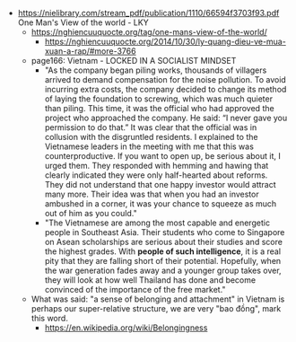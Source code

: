 - https://nielibrary.com/stream_pdf/publication/1110/66594f3703f93.pdf One Man's View of the world - LKY
	- https://nghiencuuquocte.org/tag/one-mans-view-of-the-world/
		- https://nghiencuuquocte.org/2014/10/30/ly-quang-dieu-ve-mua-xuan-a-rap/#more-3766
	- page166: Vietnam - LOCKED IN A SOCIALIST MINDSET
		- "As the company began piling works, thousands of villagers arrived to demand compensation for the noise pollution. To avoid incurring extra costs, the company decided to change its method of laying the foundation to screwing, which was much quieter than piling. This time, it was the official who had approved the project who approached the company. He said: “I never gave you permission to do that.” It was clear that the official was in collusion with the disgruntled residents. I explained to the Vietnamese leaders in the meeting with me that this was counterproductive. If you want to open up, be serious about it, I urged them. They responded with hemming and hawing that clearly indicated they were only half-hearted about reforms. They did not understand that one happy investor would attract many more. Their idea was that when you had an investor ambushed in a corner, it was your chance to squeeze as much out of him as you could."
		- "The Vietnamese are among the most capable and energetic people in Southeast Asia. Their students who come to Singapore on Asean scholarships are serious about their studies and score the highest grades. With **people of such intelligence**, it is a real pity that they are falling short of their potential. Hopefully, when the war generation fades away and a younger group takes over, they will look at how well Thailand has done and become convinced of the importance of the free market."
	- What was said: "a sense of belonging and attachment" in Vietnam is perhaps our super-relative structure, we are very "bao đồng", mark this word.
		- https://en.wikipedia.org/wiki/Belongingness